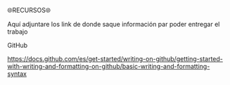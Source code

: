 
🌐RECURSOS🌐

Aquí adjuntare los link de donde saque información par poder entregar el trabajo

GitHub

https://docs.github.com/es/get-started/writing-on-github/getting-started-with-writing-and-formatting-on-github/basic-writing-and-formatting-syntax
